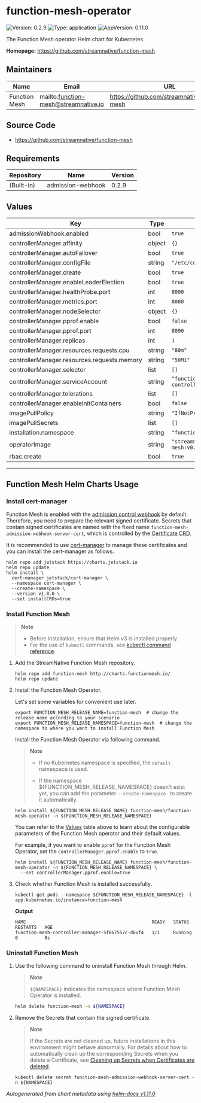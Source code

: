 # function-mesh-operator

![Version: 0.2.9](https://img.shields.io/badge/Version-0.2.9-informational?style=flat-square) ![Type: application](https://img.shields.io/badge/Type-application-informational?style=flat-square) ![AppVersion: 0.11.0](https://img.shields.io/badge/AppVersion-0.11.0-informational?style=flat-square)

The Function Mesh operator Helm chart for Kubernetes

**Homepage:** <https://github.com/streamnative/function-mesh>

## Maintainers

| Name | Email                                | URL |
| ---- |--------------------------------------| --- |
| Function Mesh | mailto:function-mesh@streamnative.io | https://github.com/streamnative/function-mesh |

## Source Code

* <https://github.com/streamnative/function-mesh>

## Requirements

| Repository | Name | Version |
|------------|------|---------|
| (Built-in) | admission-webhook | 0.2.9 |

## Values

| Key | Type | Default                                |
|-----|------|----------------------------------------|
| admissionWebhook.enabled | bool | `true`                                 |
| controllerManager.affinity | object | `{}`                                   |
| controllerManager.autoFailover | bool | `true`                                 |
| controllerManager.configFile | string | `"/etc/config/config.yaml"`            |
| controllerManager.create | bool | `true`                                 |
| controllerManager.enableLeaderElection | bool | `true`                                 |
| controllerManager.healthProbe.port | int | `8000`                                 |
| controllerManager.metrics.port | int | `8080`                                 |
| controllerManager.nodeSelector | object | `{}`                                   |
| controllerManager.pprof.enable | bool | `false`                                |
| controllerManager.pprof.port | int | `8090`                                 |
| controllerManager.replicas | int | `1`                                    |
| controllerManager.resources.requests.cpu | string | `"80m"`                                |
| controllerManager.resources.requests.memory | string | `"50Mi"`                               |
| controllerManager.selector | list | `[]`                                   |
| controllerManager.serviceAccount | string | `"function-mesh-controller-manager"`   |
| controllerManager.tolerations | list | `[]`                                   |
| controllerManager.enableInitContainers | bool | `false`                                |
| imagePullPolicy | string | `"IfNotPresent"`                       |
| imagePullSecrets | list | `[]`                                   |
| installation.namespace | string | `"function-mesh-system"`               |
| operatorImage | string | `"streamnative/function-mesh:v0.11.0"` |
| rbac.create | bool | `true`                                 |

----------------------------------------------
## Function Mesh Helm Charts Usage

### Install cert-manager

Function Mesh is enabled with the [admission control webhook](https://kubernetes.io/docs/reference/access-authn-authz/extensible-admission-controllers/#what-are-admission-webhooks) by default. Therefore, you need to prepare the relevant signed certificate. Secrets that contain signed certificates are named with the fixed name `function-mesh-admission-webhook-server-cert`, which is controlled by the [Certificate CRD](https://cert-manager.io/docs/concepts/certificate/).

It is recommended to use [cert-manager](https://cert-manager.io/) to manage these certificates and you can install the cert-manager as follows.

```shell
helm repo add jetstack https://charts.jetstack.io
helm repo update
helm install \
  cert-manager jetstack/cert-manager \
  --namespace cert-manager \
  --create-namespace \
  --version v1.8.0 \
  --set installCRDs=true
```

### Install Function Mesh

> **Note**
>
> - Before installation, ensure that Helm v3 is installed properly.
> - For the use of `kubectl` commands, see [kubectl command reference](https://kubernetes.io/docs/reference/generated/kubectl/kubectl-commands).

1. Add the StreamNative Function Mesh repository.

    ```shell
    helm repo add function-mesh http://charts.functionmesh.io/
    helm repo update
    ```

2. Install the Function Mesh Operator.

    Let's set some variables for convenient use later.

    ```shell
    export FUNCTION_MESH_RELEASE_NAME=function-mesh  # change the release name according to your scenario
    export FUNCTION_MESH_RELEASE_NAMESPACE=function-mesh  # change the namespace to where you want to install Function Mesh
    ```

    Install the Function Mesh Operator via following command.

    > **Note**
    >
    > - If no Kubernetes namespace is specified, the `default` namespace is used.
    >
    > - If the namespace ${FUNCTION_MESH_RELEASE_NAMESPACE} doesn't exist yet, you can add the parameter `--create-namespace ` to create it automatically.

    ```shell
    helm install ${FUNCTION_MESH_RELEASE_NAME} function-mesh/function-mesh-operator -n ${FUNCTION_MESH_RELEASE_NAMESPACE}
    ```

    You can refer to the [Values](#values) table above to learn about the configurable parameters of the Function Mesh operator and their default values.

    For example, if you want to enable `pprof` for the Function Mesh Operator, set the `controllerManager.pprof.enable` to `true`.
    
    ```shell
    helm install ${FUNCTION_MESH_RELEASE_NAME} function-mesh/function-mesh-operator -n ${FUNCTION_MESH_RELEASE_NAMESPACE} \
      --set controllerManager.pprof.enable=true
    ```
    
3. Check whether Function Mesh is installed successfully.

    ```shell
    kubectl get pods --namespace ${FUNCTION_MESH_RELEASE_NAMESPACE} -l app.kubernetes.io/instance=function-mesh
    ```

    **Output**

    ```
    NAME                                               READY   STATUS    RESTARTS   AGE
    function-mesh-controller-manager-5f867557c-d6vf4   1/1     Running   0          8s
    ```

### Uninstall Function Mesh

1. Use the following command to uninstall Function Mesh through Helm.

   > **Note**
   >
   > `${NAMESPACE}` indicates the namespace where Function Mesh Operator is installed.

   ```bash
   helm delete function-mesh -n ${NAMESPACE}
   ```

2. Remove the Secrets that contain the signed certificate.

   > **Note**
   >
   > If the Secrets are not cleaned up, future installations in this environment might behave abnormally. For details about how to automatically clean up the corresponding Secrets when you delete a Certificate, see [Cleaning up Secrets when Certificates are deleted](https://cert-manager.io/docs/usage/certificate/#cleaning-up-secrets-when-certificates-are-deleted).

   ```shell
   kubectl delete secret function-mesh-admission-webhook-server-cert -n ${NAMESPACE}
   ```

*Autogenerated from chart metadata using [helm-docs v1.11.0](https://github.com/norwoodj/helm-docs/releases/v1.11.0)*
